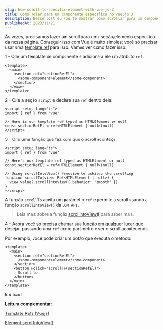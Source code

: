```yaml
---
slug: how-scroll-to-specific-element-with-vue-js-3
title: Como rolar para um componente específico no Vue.js 3
description: Nesse post eu vou te mostrar como scrollar para um componente específico no Vue.js 3.
publishedAt: 2023/11/21
---
```


Às vezes, precisamos fazer um scroll para uma seção/elemento específico da nossa página. Conseguir isso com Vue é muito simples; você só precisar usar uma [template ref](https://vuejs.org/guide/essentials/template-refs.html) para isso. Vamos ver como fazer isso.

1 - Crie um template de componente e adicione a ele um atributo `ref`:

```vue
<template>
  <main>
    <section ref="sectionRefEl">
      <some-component>element</some-component>
    </section>
  </main>
</template>
```

2 - Crie a seção `script` e declare sua `ref` dentro dela:

```vue
<script setup lang="ts">
import { ref } from 'vue'

// Here is our template ref typed as HTMLElement or null
const sectionRefEl = ref<HTMLElement | null>(null)
</script>
```

3 - Crie uma função que faz com que o scroll aconteça:

```vue
<script setup lang="ts">
import { ref } from 'vue'

// Here's our template ref typed as HTMLElement or null
const sectionRefEl = ref<HTMLElement | null>(null)

// Using scrollIntoView() function to achieve the scrolling
function scrollTo(view: Ref<HTMLElement | null>) {
  view.value?.scrollIntoView({ behavior: 'smooth' })
}
</script>
```

A função `scrollTo` aceita um parâmetro `ref` e permite o scroll usando a função `scrollIntoView()` da `DOM API`.

> Leia mais sobre a função [scrollIntoView()](**https://developer.mozilla.org/pt-BR/docs/Web/API/Element/scrollIntoView**) para saber mais.

4 - Agora você só precisa chamar sua função em qualquer lugar que desejar, passando uma `ref` como parâmetro e ver o scroll acontecendo.

Por exemplo, você pode criar um botão que executa o método:

```vue
<template>
  <main>
    <section ref="sectionRefEl">
      <some-component>element</some-component>
    </section>
    <button @click="scrollTo(sectionRefEl)">
      Scroll to
    </button>
  </main>
</template>
```

E é isso!

**Leitura complementar:**

[Template Refs (Vuejs) ](https://vuejs.org/guide/essentials/template-refs.html#ref-on-component)

[Element.scrollIntoView()](https://developer.mozilla.org/pt-BR/docs/Web/API/Element/scrollIntoView)

